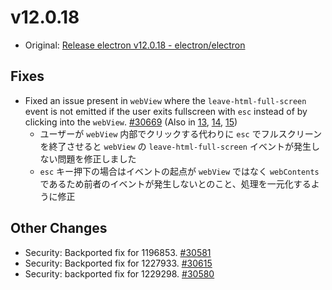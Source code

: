 # v12.0.18

- Original: [Release electron v12.0.18 - electron/electron](https://github.com/electron/electron/releases/tag/v12.0.18)

## Fixes

- Fixed an issue present in `webView` where the `leave-html-full-screen` event is not emitted if the user exits fullscreen with `esc` instead of by clicking into the `webView`. [#30669](https://github.com/electron/electron/pull/30669) (Also in [13](https://github.com/electron/electron/pull/30560), [14](https://github.com/electron/electron/pull/30561), [15](https://github.com/electron/electron/pull/30562))
  - ユーザーが `webView` 内部でクリックする代わりに `esc` でフルスクリーンを終了させると `webView` の `leave-html-full-screen` イベントが発生しない問題を修正しました
  - `esc` キー押下の場合はイベントの起点が `webView` ではなく `webContents` であるため前者のイベントが発生しないとのこと、処理を一元化するように修正

## Other Changes

- Security: Backported fix for 1196853. [#30581](https://github.com/electron/electron/pull/30581)
- Security: Backported fix for 1227933. [#30615](https://github.com/electron/electron/pull/30615)
- Security: backported fix for 1229298. [#30580](https://github.com/electron/electron/pull/30580)
